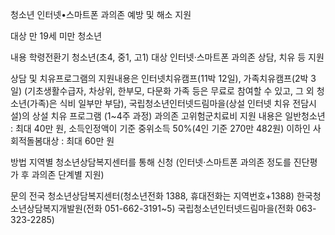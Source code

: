 청소년 인터넷•스마트폰 과의존 예방 및 해소 지원

대상
 만 19세 미만 청소년

내용
 학령전환기 청소년(초4, 중1, 고1) 대상 인터넷·스마트폰 과의존 상담, 치유 등 지원

   상담 및 치유프로그램의 지원내용은 인터넷치유캠프(11박 12일), 가족치유캠프(2박 3일) (기초생활수급자, 차상위, 한부모, 다문화 가족 등은 무료로 참여할 수 있고, 그 외 청소년(가족)은 식비 일부만 부담), 국립청소년인터넷드림마을(상설 인터넷 치유 전담시설)의 상설 치유 프로그램 (1~4주 과정)
   과의존 고위험군치료비 지원 내용은 일반청소년 : 최대 40만 원, 소득인정액이 기준 중위소득 50%(4인 기준 270만 482원) 이하인 사회적돌봄대상 : 최대 60만 원

방법
 지역별 청소년상담복지센터를 통해 신청 (인터넷·스마트폰 과의존 정도를 진단평가 후 과의존 단계별 지원)

문의
 전국 청소년상담복지센터(청소년전화 1388, 휴대전화는 지역번호+1388)
 한국청소년상담복지개발원(전화 051-662-3191~5)
 국립청소년인터넷드림마을(전화 063-323-2285)
